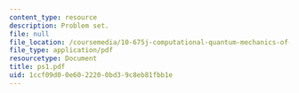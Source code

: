 ```yaml
---
content_type: resource
description: Problem set.
file: null
file_location: /coursemedia/10-675j-computational-quantum-mechanics-of-molecular-and-extended-systems-fall-2004/1ccf09d00e6022200bd39c8eb81fbb1e_ps1.pdf
file_type: application/pdf
resourcetype: Document
title: ps1.pdf
uid: 1ccf09d0-0e60-2220-0bd3-9c8eb81fbb1e
---
```

